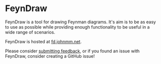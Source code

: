 # FeynDraw

FeynDraw is a tool for drawing Feynman diagrams. It's aim is to be as easy to use as possible while providing enough functionality to be useful in a wide range of scenarios.

FeynDraw is hosted at [fd.johnmm.net](fd.johnmm.net).

Please consider [submitting feedback](https://forms.gle/qER4T1CgKHN4oATg9), or if you found an issue with FeynDraw, consider creating a GitHub issue!
